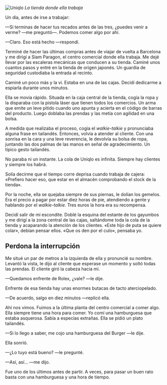 ![Uniqlo](https://lh3.googleusercontent.com/-CPVhm53oHZiL4qVRDK8q3iLyDCo8mxww9VizYME0M7-JLnrE2U5lBOvrSQZ24oStwscHpfxK_fqCRdWY_hhGXHtLNhnd4H8Ph3t35CkSIotuPPn6aYaRsSMPWNQDmbdDZXtvpRlZ8kskHzIAUwMrJqVUzlqtsSDLqiXJnWJkD4c-wou7CZ2pzOHDOA_IkG4f-howvyKNoR69DuHd-D9BgBQtx_--kDQMrf1cO2n-WMnjzsyaW-lxNZcKBqYayy0OdXPnmhUaUFh4coSN3-xDWQQlhDJ8LZXTRnUZVzI_9byjaMdcf_BNXmb2SQ1DGkz1zaKji-Z7XfrSVr8ybIuZBo6enLnD0QmPEJJDTehW_vbxQVSHOiobXCJ58_yOz-6hlLDHSTqHH6HoJ4mr9cmnBkpXcecx6IIqsxJAmmh16GjBZ2pj3iN0ZmkEAa37OV4dEo32IkGcG8knTUQWh_KjqmsfDFYaC7HPYIl39hpZTs2ELw5WIL63igyKDPfsRPMEhlbQtBEkK1udn6mh2JgSvDVj3GSktrRqyOQytsobKWiPYLELZtp-JPJFSu8xjNoGo89IJMBbUqWWcR5lejeBLVLSjH4CbK4miH-kTvjBsFkrLkRcUxaEWIq3sNWZokOpfExJxkX2jUWfPMJTueKtcqcYOeF1fyQuq6OHSx4nQoeFRk=w800-no)
*La tienda donde ella trabaja*

Un día, antes de irse a trabajar:

—Si terminas de hacer tus recados antes de las tres, ¿puedes venir a verme? —me preguntó—. Podemos comer algo por ahí.

—Claro. Eso está hecho —respondí.

Terminé de hacer las últimas compras antes de viajar de vuelta a Barcelona y me dirigí a Siam Paragon, el centro comercial donde ella trabaja. Me dejé llevar por las escaleras mecánicas que conducen a su tienda. Caminé unos cuantos pasos y entré en la tienda de origen japonés. Un guardia de seguridad custodiaba la entrada al recinto.

Caminé un poco más y la vi. Estaba en una de las cajas. Decidí dedicarme a espiarla durante unos minutos.

Ella se movía rápido. Situada en la caja central de la tienda, cogía la ropa y la disparaba con la pistola láser que tienen todos los comercios. Un arma que emite un leve pitido cuando uno apunta y acierta en el código de barras del producto. Luego doblaba las prendas y las metía con agilidad en una bolsa.

A medida que realizaba el proceso, cogía el *walkie-talkie* y pronunciaba alguna frase en tailandés. Entonces, volvía a atender al cliente. Con una sonrisa en la cara y una leve reverencia, le devolvía su bolsa de ropa, juntando las dos palmas de las manos en señal de agradecimiento. Un típico gesto tailandés.

No paraba ni un instante. La cola de Uniqlo es infinita. Siempre hay clientes y siempre los habrá.

Solía decirme que el tiempo corre deprisa cuando trabaja de cajera: «Prefiero hacer eso, que estar en el almacén comprobando el stock de la tienda».

Por la noche, ella se quejaba siempre de sus piernas, le dolían los gemelos. Era el precio a pagar por estar diez horas de pie, atendiendo a gente y hablando por el *walkie-talkie*. Tres euros la hora era su recompensa.

Decidí salir de mi escondite. Doblé la esquina del estante de los gayumbos y me dirigí a la zona central de las cajas, saltándome toda la cola de la tienda y acaparando la atención de los clientes. «Este hijo de puta se quiere colar», debían pensar ellos. «Que os den por el culo», pensaba yo.

## Perdona la interrupción

Me situé un par de metros a la izquierda de ella y pronuncié su nombre. Levantó la vista, le dijo al cliente que esperase un momento y soltó todas las prendas. El cliente giró la cabeza hacia mí.

—Quedamos enfrente de Rolex, ¿vale? —le dije.

Enfrente de esa tienda hay unas enormes butacas de tacto aterciopelado.

—De acuerdo, salgo en diez minutos —replicó ella.

Ahí nos vimos. Fuimos a la última planta del centro comercial a comer algo. Ella siempre tiene una hora para comer. Yo comí una hamburguesa que estaba asquerosa. Sabía a especias extrañas. Ella se pidió un plato tailandés.

—Si lo llego a saber, me cojo una hamburguesa del Burger —le dije.

Ella sonrió.

—¿Lo tuyo está bueno? —le pregunté.

—Así, así... —me dijo.

Fue uno de los últimos antes de partir. A veces, para pasar un buen rato basta con una hamburguesa y una hora de tiempo.